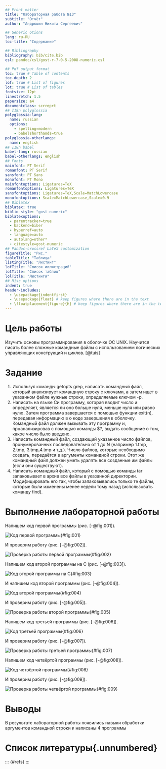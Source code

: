 ```yaml
---
## Front matter
title: "Лабораторная работа №13"
subtitle: "Отчёт"
author: "Андрюшин Никита Сергеевич"

## Generic otions
lang: ru-RU
toc-title: "Содержание"

## Bibliography
bibliography: bib/cite.bib
csl: pandoc/csl/gost-r-7-0-5-2008-numeric.csl

## Pdf output format
toc: true # Table of contents
toc-depth: 2
lof: true # List of figures
lot: true # List of tables
fontsize: 12pt
linestretch: 1.5
papersize: a4
documentclass: scrreprt
## I18n polyglossia
polyglossia-lang:
  name: russian
  options:
	- spelling=modern
	- babelshorthands=true
polyglossia-otherlangs:
  name: english
## I18n babel
babel-lang: russian
babel-otherlangs: english
## Fonts
mainfont: PT Serif
romanfont: PT Serif
sansfont: PT Sans
monofont: PT Mono
mainfontoptions: Ligatures=TeX
romanfontoptions: Ligatures=TeX
sansfontoptions: Ligatures=TeX,Scale=MatchLowercase
monofontoptions: Scale=MatchLowercase,Scale=0.9
## Biblatex
biblatex: true
biblio-style: "gost-numeric"
biblatexoptions:
  - parentracker=true
  - backend=biber
  - hyperref=auto
  - language=auto
  - autolang=other*
  - citestyle=gost-numeric
## Pandoc-crossref LaTeX customization
figureTitle: "Рис."
tableTitle: "Таблица"
listingTitle: "Листинг"
lofTitle: "Список иллюстраций"
lotTitle: "Список таблиц"
lolTitle: "Листинги"
## Misc options
indent: true
header-includes:
  - \usepackage{indentfirst}
  - \usepackage{float} # keep figures where there are in the text
  - \floatplacement{figure}{H} # keep figures where there are in the text
---
```


# Цель работы

Изучить основы программирования в оболочке ОС UNIX. Научится писать более сложные командные файлы с использованием логических управляющих конструкций и циклов. [@tuis]

# Задание

1. Используя команды getopts grep, написать командный файл, который анализирует командную строку с ключами, а затем ищет в указанном файле нужные строки, определяемые ключом -p.
2. Написать на языке Си программу, которая вводит число и определяет, является ли оно больше нуля, меньше нуля или равно нулю. Затем программа завершается с помощью функции exit(n), передавая информацию в о коде завершения в оболочку. Командный файл должен вызывать эту программу и, проанализировав с помощью команды $?, выдать сообщение о том, какое число было введено.
3. Написать командный файл, создающий указанное число файлов, пронумерованных последовательно от 1 до N (например 1.tmp, 2.tmp, 3.tmp,4.tmp и т.д.). Число файлов, которые необходимо создать, передаётся в аргументы командной строки. Этот же командный файл должен уметь удалять все созданные им файлы (если они существуют).
4. Написать командный файл, который с помощью команды tar запаковывает в архив все файлы в указанной директории. Модифицировать его так, чтобы запаковывались только те файлы, которые были изменены менее недели тому назад (использовать команду find).

# Выполнение лабораторной работы

Напишем код первой программы (рис. [-@fig:001]).

![Код первой программы](image/1.png){#fig:001}

И проверим работу (рис. [-@fig:002]).

![Проверка работы первой программы](image/2.png){#fig:002}

Напишем код второй программы на С (рис. [-@fig:003]).

![Код второй программы на С](image/3.png){#fig:003}

И напишем код второй программы (рис. [-@fig:004]).

![Код второй программы](image/4.png){#fig:004}

И проверим работу (рис. [-@fig:005]).

![Проверка работы второй программы](image/5.png){#fig:005}

Напишем код третьей программы (рис. [-@fig:006]).

![Код третьей программы](image/6.png){#fig:006}

И проверим работу (рис. [-@fig:007]).

![Проверка работы третьей программы](image/7.png){#fig:007}

Напишем код четвёртой программы (рис. [-@fig:008]).

![Код четвёртой программы](image/8.png){#fig:008}

И проверим работу (рис. [-@fig:009]).

![Проверка работы четвёртой программы](image/9.png){#fig:009}

# Выводы

В результате лабораторной работы появились навыки обработки аргументов командной строки и написаны 4 программы

# Список литературы{.unnumbered}

::: {#refs}
:::
